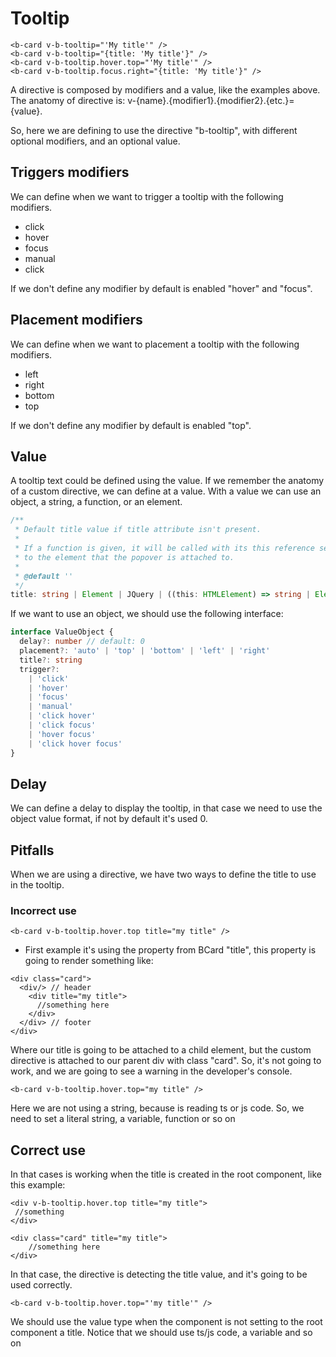 # Tooltip

<b-card class="bg-body-tertiary">

```vue-html
<b-card v-b-tooltip="'My title'" />
<b-card v-b-tooltip="{title: 'My title'}" />
<b-card v-b-tooltip.hover.top="'My title'" />
<b-card v-b-tooltip.focus.right="{title: 'My title'}" />
```

  </b-card-body>

</b-card>

A directive is composed by modifiers and a value, like the examples above.
The anatomy of directive is: v-{name}.{modifier1}.{modifier2}.{etc.}={value}.

So, here we are defining to use the directive "b-tooltip", with different optional modifiers, and an optional value.

## Triggers modifiers

We can define when we want to trigger a tooltip with the following modifiers.

- click
- hover
- focus
- manual
- click

If we don't define any modifier by default is enabled "hover" and "focus".

## Placement modifiers

We can define when we want to placement a tooltip with the following modifiers.

- left
- right
- bottom
- top

If we don't define any modifier by default is enabled "top".

## Value

A tooltip text could be defined using the value. If we remember the anatomy of a custom directive, we can define at a value.
With a value we can use an object, a string, a function, or an element.

<b-card class="bg-body-tertiary">

```ts
/**
 * Default title value if title attribute isn't present.
 *
 * If a function is given, it will be called with its this reference set
 * to the element that the popover is attached to.
 *
 * @default ''
 */
title: string | Element | JQuery | ((this: HTMLElement) => string | Element | JQuery)
```

</b-card>

If we want to use an object, we should use the following interface:

<b-card class="bg-body-tertiary">

```ts
interface ValueObject {
  delay?: number // default: 0
  placement?: 'auto' | 'top' | 'bottom' | 'left' | 'right'
  title?: string
  trigger?:
    | 'click'
    | 'hover'
    | 'focus'
    | 'manual'
    | 'click hover'
    | 'click focus'
    | 'hover focus'
    | 'click hover focus'
}
```

</b-card>

## Delay

We can define a delay to display the tooltip, in that case we need to use the object value format, if not by default it's used 0.

## Pitfalls

When we are using a directive, we have two ways to define the title to use in the tooltip.

### Incorrect use

<b-card class="bg-body-tertiary">

```vue-html
<b-card v-b-tooltip.hover.top title="my title" />
```

</b-card>

- First example it's using the property from BCard "title", this property is going to render something like:

<b-card class="bg-body-tertiary">

```vue-html
<div class="card">
  <div/> // header
    <div title="my title">
      //something here
    </div>
  </div> // footer
</div>
```

</b-card>

Where our title is going to be attached to a child element, but the custom directive is attached to our parent div with class "card".
So, it's not going to work, and we are going to see a warning in the developer's console.

<b-card class="bg-body-tertiary">

```vue-html
<b-card v-b-tooltip.hover.top="my title" />
```

</b-card>

Here we are not using a string, because is reading ts or js code. So, we need to set a literal string, a variable, function or so on

## Correct use

In that cases is working when the title is created in the root component, like this example:

<b-card class="bg-body-tertiary">

```vue-html
<div v-b-tooltip.hover.top title="my title">
 //something
</div>
```

</b-card>

<b-card class="bg-body-tertiary">

```vue-html
<div class="card" title="my title">
    //something here
</div>
```

</b-card>

In that case, the directive is detecting the title value, and it's going to be used correctly.

<b-card class="bg-body-tertiary">

```vue-html
<b-card v-b-tooltip.hover.top="'my title'" />
```

</b-card>

We should use the value type when the component is not setting to the root component a title. Notice that we should use ts/js code, a variable and so on

<script setup lang="ts">
import {BCard, BCardBody} from 'bootstrap-vue-next'
</script>
